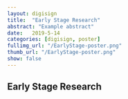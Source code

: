 ```yaml
---
layout: digisign
title:  "Early Stage Research"
abstract: "Example abstract"
date:   2019-5-14
categories: [digisign, poster]
fullimg_url: "/EarlyStage-poster.png"
thumb_url: "/EarlyStage-poster.png"
show: false
---
```

## Early Stage Research
